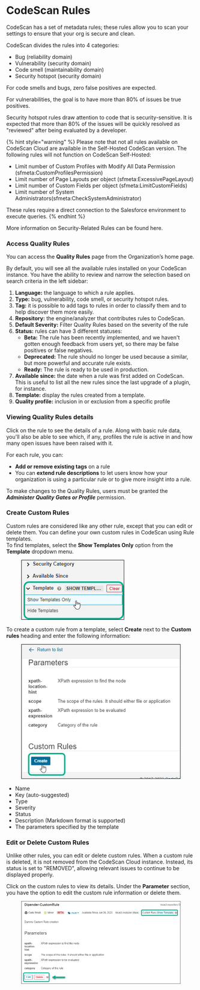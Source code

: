 # CodeScan Rules

CodeScan has a set of metadata rules; these rules allow you to scan your settings to ensure that your org is secure and clean.

CodeScan divides the rules into 4 categories:

* Bug (reliability domain)
* Vulnerability (security domain)
* Code smell (maintainability domain)
* Security hotspot (security domain)

For code smells and bugs, zero false positives are expected.

For vulnerabilities, the goal is to have more than 80% of issues be true positives.

Security hotspot rules draw attention to code that is security-sensitive. It is expected that more than 80% of the issues will be quickly resolved as "reviewed" after being evaluated by a developer.

{% hint style="warning" %}
Please note that not all rules available on CodeScan Cloud are available in the Self-Hosted CodeScan version. The following rules will not function on CodeScan Self-Hosted:

* Limit number of Custom Profiles with Modify All Data Permission (sfmeta:CustomProfilesPermission)
* Limit number of Page Layouts per object (sfmeta:ExcessivePageLayout)
* Limit number of Custom Fields per object (sfmeta:LimitCustomFields)
* Limit number of System Administrators(sfmeta:CheckSystemAdministrator)



These rules require a direct connection to the Salesforce environment to execute queries.&#x20;
{% endhint %}

More information on Security-Related Rules can be found here.

### Access Quality Rules <a href="#access-quality-rules" id="access-quality-rules"></a>

You can access the **Quality Rules** page from the Organization’s home page.

By default, you will see all the available rules installed on your CodeScan instance. You have the ability to review and narrow the selection based on search criteria in the left sidebar:

1. **Language:** the language to which a rule applies.
2. **Type:** bug, vulnerability, code smell, or security hotspot rules.
3. **Tag:** it is possible to add tags to rules in order to classify them and to help discover them more easily.
4. **Repository:** the engine/analyzer that contributes rules to CodeScan.
5. **Default Severity:** Filter Quality Rules based on the severity of the rule
6. **Status:** rules can have 3 different statuses:
   * **Beta:** The rule has been recently implemented, and we haven't gotten enough feedback from users yet, so there may be false positives or false negatives.
   * **Deprecated:** The rule should no longer be used because a similar, but more powerful and accurate rule exists.
   * **Ready:** The rule is ready to be used in production.
7. **Available since:** the date when a rule was first added on CodeScan. This is useful to list all the new rules since the last upgrade of a plugin, for instance.
8. **Template:** display the rules created from a template.
9. **Quality profile:** inclusion in or exclusion from a specific profile

### Viewing Quality Rules details <a href="#viewing-quality-rules-details" id="viewing-quality-rules-details"></a>

Click on the rule to see the details of a rule. Along with basic rule data, you'll also be able to see which, if any, profiles the rule is active in and how many open issues have been raised with it.

For each rule, you can:

* **Add or remove existing tags** on a rule
* You can **extend rule descriptions** to let users know how your organization is using a particular rule or to give more insight into a rule.

To make changes to the Quality Rules, users must be granted the _**Administer Quality Gates or Profile**_ permission.

### Create Custom Rules <a href="#create-custom-rules" id="create-custom-rules"></a>

Custom rules are considered like any other rule, except that you can edit or delete them. You can define your own custom rules in CodeScan using Rule templates.\
To find templates, select the **Show Templates Only** option from the **Template** dropdown menu.

<figure><img src="../../../.gitbook/assets/image (74) (1) (1) (1) (1) (1) (1).png" alt=""><figcaption></figcaption></figure>

To create a custom rule from a template, select **Create** next to the **Custom rules** heading and enter the following information:

<figure><img src="../../../.gitbook/assets/image (75) (1) (1) (1) (1) (1).png" alt=""><figcaption></figcaption></figure>

* Name
* Key (auto-suggested)
* Type
* Severity
* Status
* Description (Markdown format is supported)
* The parameters specified by the template

### Edit or Delete Custom Rules <a href="#edit-or-delete-custom-rules" id="edit-or-delete-custom-rules"></a>

Unlike other rules, you can edit or delete custom rules. When a custom rule is deleted, it is not removed from the CodeScan Cloud instance. Instead, its status is set to "REMOVED", allowing relevant issues to continue to be displayed properly.

Click on the custom rules to view its details. Under the **Parameter** section, you have the option to edit the custom rule information or delete them.

<figure><img src="../../../.gitbook/assets/image (76) (1) (1) (1) (1) (1).png" alt=""><figcaption></figcaption></figure>
